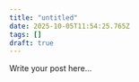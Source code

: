 ```yaml
---
title: "untitled"
date: 2025-10-05T11:54:25.765Z
tags: []
draft: true
---
```


Write your post here...
